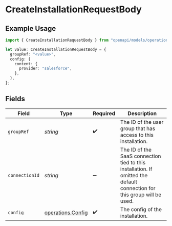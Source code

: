 # CreateInstallationRequestBody

## Example Usage

```typescript
import { CreateInstallationRequestBody } from "openapi/models/operations";

let value: CreateInstallationRequestBody = {
  groupRef: "<value>",
  config: {
    content: {
      provider: "salesforce",
    },
  },
};
```

## Fields

| Field                                                                                                                   | Type                                                                                                                    | Required                                                                                                                | Description                                                                                                             |
| ----------------------------------------------------------------------------------------------------------------------- | ----------------------------------------------------------------------------------------------------------------------- | ----------------------------------------------------------------------------------------------------------------------- | ----------------------------------------------------------------------------------------------------------------------- |
| `groupRef`                                                                                                              | *string*                                                                                                                | :heavy_check_mark:                                                                                                      | The ID of the user group that has access to this installation.                                                          |
| `connectionId`                                                                                                          | *string*                                                                                                                | :heavy_minus_sign:                                                                                                      | The ID of the SaaS connection tied to this installation. If omitted the default connection for this group will be used. |
| `config`                                                                                                                | [operations.Config](../../models/operations/config.md)                                                                  | :heavy_check_mark:                                                                                                      | The config of the installation.                                                                                         |